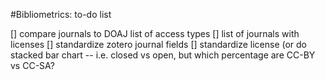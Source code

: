 #Bibliometrics: to-do list

 [] compare journals to DOAJ list of access types
   [] list of journals with licenses
   [] standardize zotero journal fields
   [] standardize license (or do stacked bar chart -- i.e. closed vs open, but which percentage are CC-BY vs CC-SA?
